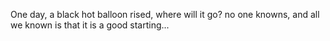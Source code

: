 One day, a black hot balloon rised, where will it go? no one knowns, and all we known is that it is a good starting...
